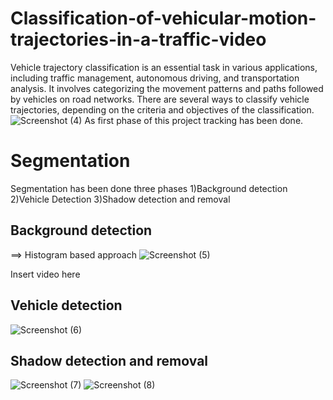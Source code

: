 # Classification-of-vehicular-motion-trajectories-in-a-traffic-video
Vehicle trajectory classification is an essential task in various applications, including traffic management, autonomous driving, and transportation analysis. It involves categorizing the movement patterns and paths followed by vehicles on road networks. There are several ways to classify vehicle trajectories, depending on the criteria and objectives of the classification. 
![Screenshot (4)](https://github.com/yaswanth0209/Classification-of-vehicular-motion-trajectories-in-a-traffic-video/assets/143112500/04d8d85d-6458-4e9f-8781-699b4ba40f31)
As first phase of this project tracking has been done.
# Segmentation
Segmentation has been done three phases
1)Background detection
2)Vehicle Detection
3)Shadow detection and removal
## Background detection
==> Histogram based approach
![Screenshot (5)](https://github.com/yaswanth0209/Classification-of-vehicular-motion-trajectories-in-a-traffic-video/assets/143112500/360416a4-47e1-4db6-9d20-bb799aeb0d97)

Insert video here
## Vehicle detection
![Screenshot (6)](https://github.com/yaswanth0209/Classification-of-vehicular-motion-trajectories-in-a-traffic-video/assets/143112500/4bb99f52-af52-4883-9dad-0728ecfa7648)
## Shadow detection and removal
![Screenshot (7)](https://github.com/yaswanth0209/Classification-of-vehicular-motion-trajectories-in-a-traffic-video/assets/143112500/06b99d89-4be6-4182-a9a1-f7fb5f87c667)
![Screenshot (8)](https://github.com/yaswanth0209/Classification-of-vehicular-motion-trajectories-in-a-traffic-video/assets/143112500/85114971-407e-4835-9fe2-fef58aca93b6)
